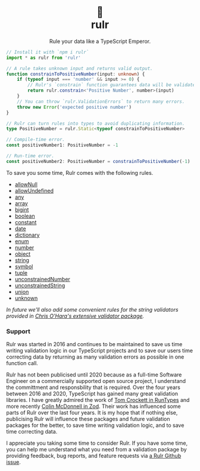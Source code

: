 <h1 align="center">
  <div>👑</div>
  <div>rulr</div>
</h1>
<p align="center">
Rule your data like a TypeScript Emperor.
</p>

```ts
// Install it with `npm i rulr`
import * as rulr from 'rulr'

// A rule takes unknown input and returns valid output.
function constrainToPositiveNumber(input: unknown) {
	if (typeof input === 'number' && input >= 0) {
		// Rulr's `constrain` function guarantees data will be validated at runtime.
		return rulr.constrain<'Positive Number', number>(input)
	}
	// You can throw `rulr.ValidationErrors` to return many errors.
	throw new Error('expected positive number')
}

// Rulr can turn rules into types to avoid duplicating information.
type PositiveNumber = rulr.Static<typeof constrainToPositiveNumber>

// Compile-time error.
const positiveNumber1: PositiveNumber = -1

// Run-time error.
const positiveNumber2: PositiveNumber = constrainToPositiveNumber(-1)
```

To save you some time, Rulr comes with the following rules.

- [allowNull](./src/higherOrderRules/allowNull/readme.md)
- [allowUndefined](./src/higherOrderRules/allowUndefined/readme.md)
- [any](./src/valueRules/any/readme.md)
- [array](./src/higherOrderRules/array/readme.md)
- [bigint](./src/valueRules/bigint/readme.md)
- [boolean](./src/valueRules/boolean/readme.md)
- [constant](./src/valueRules/constant/readme.md)
- [date](./src/valueRules/date/readme.md)
- [dictionary](./src/higherOrderRules/dictionary/readme.md)
- [enum](./src/valueRules/enum/readme.md)
- [number](./src/constrainedValues/number/readme.md)
- [object](./src/higherOrderRules/object/readme.md)
- [string](./src/constrainedValues/string/readme.md)
- [symbol](./src/valueRules/symbol/readme.md)
- [tuple](./src/higherOrderRules/tuple/readme.md)
- [unconstrainedNumber](./src/valueRules/unconstrainedNumber/readme.md)
- [unconstrainedString](./src/valueRules/unconstrainedString/readme.md)
- [union](./src/higherOrderRules/union/readme.md)
- [unknown](./src/valueRules/unknown/readme.md)

_In future we'll also add some convenient rules for the string validators provided in [Chris O'Hara's extensive validator package](https://www.npmjs.com/package/validator)._

### Support

Rulr was started in 2016 and continues to be maintained to save us time writing validation logic in our TypeScript projects and to save our users time correcting data by returning as many validation errors as possible in one function call.

Rulr has not been publicised until 2020 because as a full-time Software Engineer on a commercially supported open source project, I understand the committment and responsbility that is required. Over the four years between 2016 and 2020, TypeScript has gained many great validation libraries. I have greatly admired the work of [Tom Crockett in RunTypes](https://github.com/pelotom/runtypes) and more recently [Colin McDonnell in Zod](https://github.com/vriad/zod). Their work has influenced some parts of Rulr over the last four years. It is my hope that if nothing else, publicising Rulr will influence these packages and future validation packages for the better, to save time writing validation logic, and to save time correcting data.

I appreciate you taking some time to consider Rulr. If you have some time, you can help me understand what you need from a validation package by providing feedback, bug reports, and feature requests via [a Rulr Github issue](https://github.com/ryansmith94/rulr/issues).
